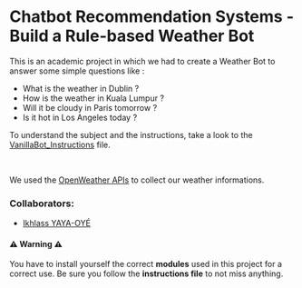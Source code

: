 # Chatbot Recommendation Systems - Build a Rule-based Weather Bot

This is an academic project in which we had to create a Weather Bot to answer some simple questions like :
<ul>
    <li>What is the weather in Dublin ?</li>
    <li>How is the weather in Kuala Lumpur ?</li>
    <li>Will it be cloudy in Paris tomorrow ?</li>
    <li>Is it hot in Los Angeles today ?</li>
</ul>

To understand the subject and the instructions, take a look to the [VanillaBot_Instructions](https://github.com/kevinnclas/Vanilla_WeatherBot/blob/main/VanillaBot_Instructions.pdf) file.

</br> 

We used the [OpenWeather APIs](https://openweathermap.org/api) to collect our weather informations.


### Collaborators:

<ul><li><a href=https://github.com/ikhlo>Ikhlass YAYA-OYÉ</a></li></ul>


#### :warning: Warning :warning:

You have to install yourself the correct **modules** used in this project for a correct use. Be sure you follow the **instructions file** to not miss anything.